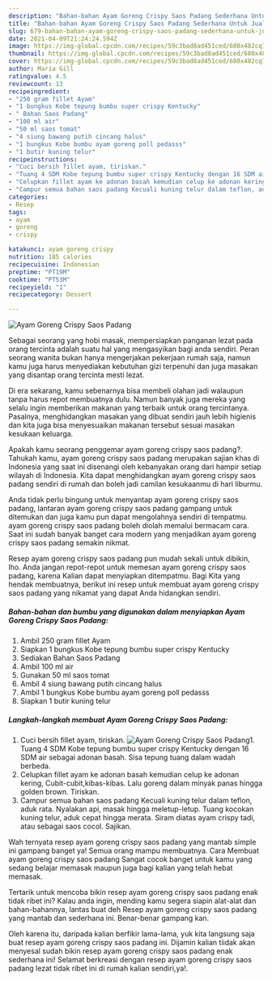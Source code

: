 ```yaml
---
description: "Bahan-bahan Ayam Goreng Crispy Saos Padang Sederhana Untuk Jualan"
title: "Bahan-bahan Ayam Goreng Crispy Saos Padang Sederhana Untuk Jualan"
slug: 679-bahan-bahan-ayam-goreng-crispy-saos-padang-sederhana-untuk-jualan
date: 2021-04-09T21:24:24.594Z
image: https://img-global.cpcdn.com/recipes/59c3bad8ad451ced/680x482cq70/ayam-goreng-crispy-saos-padang-foto-resep-utama.jpg
thumbnail: https://img-global.cpcdn.com/recipes/59c3bad8ad451ced/680x482cq70/ayam-goreng-crispy-saos-padang-foto-resep-utama.jpg
cover: https://img-global.cpcdn.com/recipes/59c3bad8ad451ced/680x482cq70/ayam-goreng-crispy-saos-padang-foto-resep-utama.jpg
author: Maria Gill
ratingvalue: 4.5
reviewcount: 13
recipeingredient:
- "250 gram fillet Ayam"
- "1 bungkus Kobe tepung bumbu super crispy Kentucky"
- " Bahan Saos Padang"
- "100 ml air"
- "50 ml saos tomat"
- "4 siung bawang putih cincang halus"
- "1 bungkus Kobe bumbu ayam goreng poll pedasss"
- "1 butir kuning telur"
recipeinstructions:
- "Cuci bersih fillet ayam, tiriskan."
- "Tuang 4 SDM Kobe tepung bumbu super crispy Kentucky dengan 16 SDM air sebagai adonan basah. Sisa tepung tuang dalam wadah berbeda."
- "Celupkan fillet ayam ke adonan basah kemudian celup ke adonan kering, Cubit-cubit,kibas-kibas. Lalu goreng dalam minyak panas hingga golden brown. Tiriskan."
- "Campur semua bahan saos padang Kecuali kuning telur dalam teflon, aduk rata. Nyalakan api, masak hingga meletup-letup. Tuang kocokan kuning telur, aduk cepat hingga merata. Siram diatas ayam crispy tadi, atau sebagai saos cocol. Sajikan."
categories:
- Resep
tags:
- ayam
- goreng
- crispy

katakunci: ayam goreng crispy 
nutrition: 185 calories
recipecuisine: Indonesian
preptime: "PT19M"
cooktime: "PT53M"
recipeyield: "1"
recipecategory: Dessert

---
```



![Ayam Goreng Crispy Saos Padang](https://img-global.cpcdn.com/recipes/59c3bad8ad451ced/680x482cq70/ayam-goreng-crispy-saos-padang-foto-resep-utama.jpg)

Sebagai seorang yang hobi masak, mempersiapkan panganan lezat pada orang tercinta adalah suatu hal yang mengasyikan bagi anda sendiri. Peran seorang  wanita bukan hanya mengerjakan pekerjaan rumah saja, namun kamu juga harus menyediakan kebutuhan gizi terpenuhi dan juga masakan yang disantap orang tercinta mesti lezat.

Di era  sekarang, kamu sebenarnya bisa membeli olahan jadi walaupun tanpa harus repot membuatnya dulu. Namun banyak juga mereka yang selalu ingin memberikan makanan yang terbaik untuk orang tercintanya. Pasalnya, menghidangkan masakan yang dibuat sendiri jauh lebih higienis dan kita juga bisa menyesuaikan makanan tersebut sesuai masakan kesukaan keluarga. 



Apakah kamu seorang penggemar ayam goreng crispy saos padang?. Tahukah kamu, ayam goreng crispy saos padang merupakan sajian khas di Indonesia yang saat ini disenangi oleh kebanyakan orang dari hampir setiap wilayah di Indonesia. Kita dapat menghidangkan ayam goreng crispy saos padang sendiri di rumah dan boleh jadi camilan kesukaanmu di hari liburmu.

Anda tidak perlu bingung untuk menyantap ayam goreng crispy saos padang, lantaran ayam goreng crispy saos padang gampang untuk ditemukan dan juga kamu pun dapat mengolahnya sendiri di tempatmu. ayam goreng crispy saos padang boleh diolah memalui bermacam cara. Saat ini sudah banyak banget cara modern yang menjadikan ayam goreng crispy saos padang semakin nikmat.

Resep ayam goreng crispy saos padang pun mudah sekali untuk dibikin, lho. Anda jangan repot-repot untuk memesan ayam goreng crispy saos padang, karena Kalian dapat menyiapkan ditempatmu. Bagi Kita yang hendak membuatnya, berikut ini resep untuk membuat ayam goreng crispy saos padang yang nikamat yang dapat Anda hidangkan sendiri.

<!--inarticleads1-->

##### Bahan-bahan dan bumbu yang digunakan dalam menyiapkan Ayam Goreng Crispy Saos Padang:

1. Ambil 250 gram fillet Ayam
1. Siapkan 1 bungkus Kobe tepung bumbu super crispy Kentucky
1. Sediakan  Bahan Saos Padang
1. Ambil 100 ml air
1. Gunakan 50 ml saos tomat
1. Ambil 4 siung bawang putih cincang halus
1. Ambil 1 bungkus Kobe bumbu ayam goreng poll pedasss
1. Siapkan 1 butir kuning telur




<!--inarticleads2-->

##### Langkah-langkah membuat Ayam Goreng Crispy Saos Padang:

1. Cuci bersih fillet ayam, tiriskan.
<img src="https://img-global.cpcdn.com/steps/db0898541ed57ef2/160x128cq70/ayam-goreng-crispy-saos-padang-langkah-memasak-1-foto.jpg" alt="Ayam Goreng Crispy Saos Padang">1. Tuang 4 SDM Kobe tepung bumbu super crispy Kentucky dengan 16 SDM air sebagai adonan basah. Sisa tepung tuang dalam wadah berbeda.
1. Celupkan fillet ayam ke adonan basah kemudian celup ke adonan kering, Cubit-cubit,kibas-kibas. Lalu goreng dalam minyak panas hingga golden brown. Tiriskan.
1. Campur semua bahan saos padang Kecuali kuning telur dalam teflon, aduk rata. Nyalakan api, masak hingga meletup-letup. Tuang kocokan kuning telur, aduk cepat hingga merata. Siram diatas ayam crispy tadi, atau sebagai saos cocol. Sajikan.




Wah ternyata resep ayam goreng crispy saos padang yang mantab simple ini gampang banget ya! Semua orang mampu membuatnya. Cara Membuat ayam goreng crispy saos padang Sangat cocok banget untuk kamu yang sedang belajar memasak maupun juga bagi kalian yang telah hebat memasak.

Tertarik untuk mencoba bikin resep ayam goreng crispy saos padang enak tidak ribet ini? Kalau anda ingin, mending kamu segera siapin alat-alat dan bahan-bahannya, lantas buat deh Resep ayam goreng crispy saos padang yang mantab dan sederhana ini. Benar-benar gampang kan. 

Oleh karena itu, daripada kalian berfikir lama-lama, yuk kita langsung saja buat resep ayam goreng crispy saos padang ini. Dijamin kalian tiidak akan menyesal sudah bikin resep ayam goreng crispy saos padang enak sederhana ini! Selamat berkreasi dengan resep ayam goreng crispy saos padang lezat tidak ribet ini di rumah kalian sendiri,ya!.

